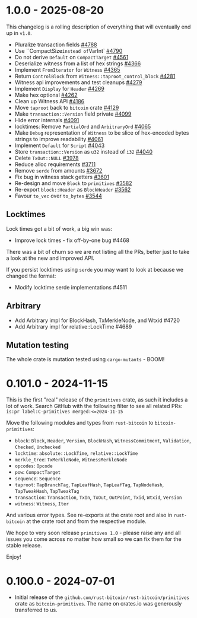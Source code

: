 # 1.0.0 - 2025-08-20

This changelog is a rolling description of everything that will eventually end up in `v1.0`.

- Pluralize transaction fields [#4788](https://github.com/rust-bitcoin/rust-bitcoin/pull/4788)
- Use ``CompactSize` instead of `VarInt` [#4790](https://github.com/rust-bitcoin/rust-bitcoin/pull/4790)
- Do not derive `Default` on `CompactTarget` [#4561](https://github.com/rust-bitcoin/rust-bitcoin/pull/4561)
- Deserialize witness from a list of hex strings [#4366](https://github.com/rust-bitcoin/rust-bitcoin/pull/4366)
- Implement `FromIterator` for `Witness` [#4365](https://github.com/rust-bitcoin/rust-bitcoin/pull/4365)
- Return `ControlBlock` from `Witness::taproot_control_block` [#4281](https://github.com/rust-bitcoin/rust-bitcoin/pull/4281)
- Witness api improvements and test cleanups [#4279](https://github.com/rust-bitcoin/rust-bitcoin/pull/4279)
- Implement `Display` for `Header` [#4269](https://github.com/rust-bitcoin/rust-bitcoin/pull/4269)
- Make hex optional [#4262](https://github.com/rust-bitcoin/rust-bitcoin/pull/4262)
- Clean up Witness API [#4186](https://github.com/rust-bitcoin/rust-bitcoin/pull/4186)
- Move `taproot` back to `bitcoin` crate [#4129](https://github.com/rust-bitcoin/rust-bitcoin/pull/4129)
- Make `transaction::Version` field private [#4099](https://github.com/rust-bitcoin/rust-bitcoin/pull/4099)
- Hide error internals [#4091](https://github.com/rust-bitcoin/rust-bitcoin/pull/4091)
- locktimes: Remove `PartialOrd` and `ArbitraryOrd` [#4065](https://github.com/rust-bitcoin/rust-bitcoin/pull/4065)
- Make `Debug` representation of `Witness` to be slice of hex-encoded
  bytes strings to improve readability [#4061](https://github.com/rust-bitcoin/rust-bitcoin/pull/4061)
- Implement `Default` for `Script` [#4043](https://github.com/rust-bitcoin/rust-bitcoin/pull/4043)
- Store `transaction::Version` as `u32` instead of `i32` [#4040](https://github.com/rust-bitcoin/rust-bitcoin/pull/4040)
- Delete `TxOut::NULL` [#3978](https://github.com/rust-bitcoin/rust-bitcoin/pull/3978)
- Reduce alloc requirements [#3711](https://github.com/rust-bitcoin/rust-bitcoin/pull/3711)
- Remove `serde` from amounts [#3672](https://github.com/rust-bitcoin/rust-bitcoin/pull/3672)
- Fix bug in witness stack getters [#3601](https://github.com/rust-bitcoin/rust-bitcoin/pull/3601)
- Re-design and move `Block` to `primitives` [#3582](https://github.com/rust-bitcoin/rust-bitcoin/pull/3582)
- Re-export `block::Header` as `BlockHeader` [#3562](https://github.com/rust-bitcoin/rust-bitcoin/pull/3562)
- Favour `to_vec` over `to_bytes` [#3544](https://github.com/rust-bitcoin/rust-bitcoin/pull/3544)

## Locktimes

Lock times got a bit of work, a big win was:

- Improve lock times - fix off-by-one bug #4468

There was a bit of churn so we are not listing all the PRs, better
just to take a look at the new and improved API.

If you persist locktimes using `serde` you may want to look at because
we changed the format:

- Modify locktime serde implementations #4511

## Arbitrary

- Add Arbitrary impl for BlockHash, TxMerkleNode, and Wtxid #4720
- Add Arbitrary impl for relative::LockTime #4689

## Mutation testing

The whole crate is mutation tested using `cargo-mutants` - BOOM!

# 0.101.0 - 2024-11-15

This is the first "real" release of the `primitives` crate, as such it
includes a lot of work. Search GitHub with the following filter to see
all related PRs: `is:pr label:C-primitives merged:<=2024-11-15`

Move the following modules and types from `rust-bitcoin` to `bitcoin-primitives`:

- `block`: `Block`, `Header`, `Version`, `BlockHash`, `WitnessCommitment`, `Validation`, `Checked`, `Unchecked`
- `locktime`: `absolute::LockTime`, `relative::LockTime`
- `merkle_tree`: `TxMerkleNode`, `WitnessMerkleNode`
- `opcodes`: `Opcode`
- `pow`: `CompactTarget`
- `sequence`: `Sequence`
- `taproot`: `TapBranchTag`, `TapLeafHash`, `TapLeafTag`, `TapNodeHash`, `TapTweakHash`, `TapTweakTag`
- `transaction`: `Transaction`, `TxIn`, `TxOut`, `OutPoint`, `Txid`, `Wtxid`, `Version`
- `witness`: `Witness`, `Iter`

And various error types. See re-exports at the crate root and also in `rust-bitcoin` at the crate
root and from the respective module.

We hope to very soon release `primitives 1.0` - please raise any and all issues you come across no
matter how small so we can fix them for the stable release.

Enjoy!

# 0.100.0 - 2024-07-01

* Initial release of the `github.com/rust-bitcoin/rust-bitcoin/primitives` crate as
  `bitcoin-primitives`. The name on crates.io was generously transferred to us.
